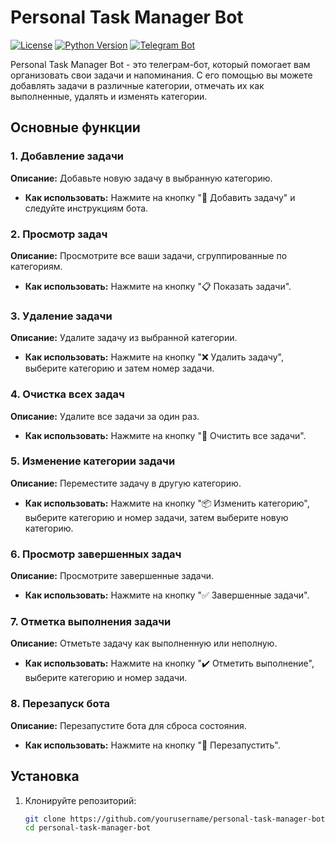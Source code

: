# Personal Task Manager Bot

[![License](https://img.shields.io/badge/License-MIT-blue.svg)](LICENSE)
[![Python Version](https://img.shields.io/badge/Python-3.8+-blue.svg)](https://www.python.org/downloads/release/python-380/)
[![Telegram Bot](https://img.shields.io/badge/Telegram-Bot-blue.svg)](https://telegram.org)

Personal Task Manager Bot - это телеграм-бот, который помогает вам организовать свои задачи и напоминания. С его помощью вы можете добавлять задачи в различные категории, отмечать их как выполненные, удалять и изменять категории.

## Основные функции

### 1. Добавление задачи
**Описание:** Добавьте новую задачу в выбранную категорию.
- **Как использовать:** Нажмите на кнопку "📝 Добавить задачу" и следуйте инструкциям бота.

### 2. Просмотр задач
**Описание:** Просмотрите все ваши задачи, сгруппированные по категориям.
- **Как использовать:** Нажмите на кнопку "📋 Показать задачи".

### 3. Удаление задачи
**Описание:** Удалите задачу из выбранной категории.
- **Как использовать:** Нажмите на кнопку "❌ Удалить задачу", выберите категорию и затем номер задачи.

### 4. Очистка всех задач
**Описание:** Удалите все задачи за один раз.
- **Как использовать:** Нажмите на кнопку "🧹 Очистить все задачи".

### 5. Изменение категории задачи
**Описание:** Переместите задачу в другую категорию.
- **Как использовать:** Нажмите на кнопку "📦 Изменить категорию", выберите категорию и номер задачи, затем выберите новую категорию.

### 6. Просмотр завершенных задач
**Описание:** Просмотрите завершенные задачи.
- **Как использовать:** Нажмите на кнопку "✅ Завершенные задачи".

### 7. Отметка выполнения задачи
**Описание:** Отметьте задачу как выполненную или неполную.
- **Как использовать:** Нажмите на кнопку "✔️ Отметить выполнение", выберите категорию и номер задачи.

### 8. Перезапуск бота
**Описание:** Перезапустите бота для сброса состояния.
- **Как использовать:** Нажмите на кнопку "🔄 Перезапустить".

## Установка

1. Клонируйте репозиторий:

   ```bash
   git clone https://github.com/yourusername/personal-task-manager-bot.git
   cd personal-task-manager-bot
